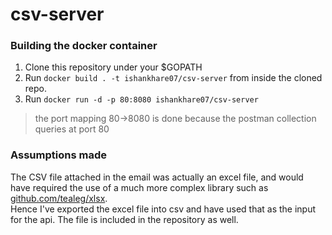 # csv-server

### Building the docker container
1. Clone this repository under your $GOPATH
2. Run `docker build . -t ishankhare07/csv-server` from inside the cloned repo.
3. Run `docker run -d -p 80:8080 ishankhare07/csv-server`
> the port mapping 80->8080 is done because the postman collection queries at port 80


### Assumptions made
The CSV file attached in the email was actually an excel file, and would have required the use of a much more complex library such as [github.com/tealeg/xlsx](https://github.com/tealeg/xlsx).  
Hence I've exported the excel file into csv and have used that as the input for the api.
The file is included in the repository as well.
